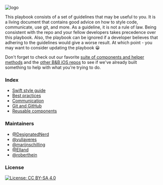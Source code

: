 ![logo](https://raw.githubusercontent.com/bakkenbaeck/iOS-playbook/master/assets/logo-v1.png)

This playbook consists of a set of guidelines that may be useful to you. It is a living document that contains good advice on how to style code, communicate, use git, and more. As a guideline, it is not a rule of law. Being consistent with the repo and your fellow developers takes precedence over this playbook. Also, the playbook can be ignored if a developer believes that adhering to the guidelines would give a worse result. At which point - you may want to consider updating the playbook 😀

Don't forget to check out our favorite [suite of components and helper methods](http://github.com/usesweet) and the [other B&B iOS repos](https://github.com/bakkenbaeck?language=swift) to see if we've already built something to help with what you're trying to do.

### Index

* [Swift style guide](STYLE_GUIDE.md)
* [Best practices](BEST_PRACTICES.md)
* [Communication](COMMUNICATION.md)
* [Git and GitHub](GIT_AND_GITHUB.md)
* [Reusable components](REUSABLE_COMPONENTS.md)

### Maintainers

* [@DesignatedNerd](https://github.com/designatednerd)
* [@yuliaveres](https://github.com/yuliaveres)
* [@marijnschilling](https://github.com/marijnschilling)
* [@Elland](https://github.com/Elland)
* [@roberthein](https://github.com/roberthein)

### License

[![License: CC BY-SA 4.0](https://img.shields.io/badge/License-CC%20BY--SA%204.0-lightgrey.svg)](http://creativecommons.org/licenses/by-sa/4.0/)
